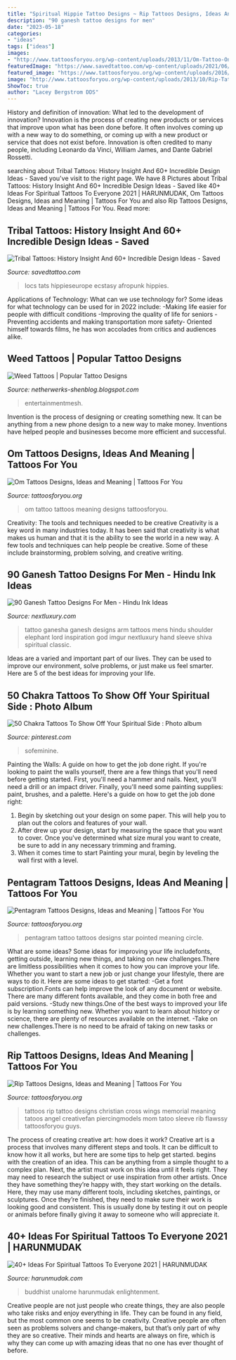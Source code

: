 ```yaml
---
title: "Spiritual Hippie Tattoo Designs ~ Rip Tattoos Designs, Ideas And Meaning"
description: "90 ganesh tattoo designs for men"
date: "2023-05-18"
categories:
- "ideas"
tags: ["ideas"]
images:
- "http://www.tattoosforyou.org/wp-content/uploads/2013/11/Om-Tattoo-On-Back.jpg"
featuredImage: "https://www.savedtattoo.com/wp-content/uploads/2021/06/African-Tribal-Tattoos-6.jpeg"
featured_image: "https://www.tattoosforyou.org/wp-content/uploads/2016/06/Pentagram-Tattoo-Ideas.jpg"
image: "http://www.tattoosforyou.org/wp-content/uploads/2013/10/Rip-Tattoo-Designs.jpg"
ShowToc: true
author: "Lacey Bergstrom DDS"
---
```



History and definition of innovation: What led to the development of innovation?
Innovation is the process of creating new products or services that improve upon what has been done before. It often involves coming up with a new way to do something, or coming up with a new product or service that does not exist before. Innovation is often credited to many people, including Leonardo da Vinci, William James, and Dante Gabriel Rossetti.

	

		
searching about Tribal Tattoos: History Insight And 60+ Incredible Design Ideas - Saved you've visit to the right page. We have 8 Pictures about Tribal Tattoos: History Insight And 60+ Incredible Design Ideas - Saved like 40+ Ideas For Spiritual Tattoos To Everyone 2021 | HARUNMUDAK, Om Tattoos Designs, Ideas and Meaning | Tattoos For You and also Rip Tattoos Designs, Ideas and Meaning | Tattoos For You. Read more:
		
    
## Tribal Tattoos: History Insight And 60+ Incredible Design Ideas - Saved

<img loading=lazy src="https://www.savedtattoo.com/wp-content/uploads/2021/06/African-Tribal-Tattoos-6.jpeg" onerror="this.onerror=null;this.src='https://tse1.mm.bing.net/th?id=OIP.1csZQyrca3GLkO5ao_nzgQHaLH&amp;pid=15.1';" alt="Tribal Tattoos: History Insight And 60+ Incredible Design Ideas - Saved">

_Source: savedtattoo.com_

>locs tats hippieseurope ecstasy afropunk hippies. 

	

Applications of Technology: What can we use technology for?
Some ideas for what technology can be used for in 2022 include: 
-Making life easier for people with difficult conditions 
-Improving the quality of life for seniors 
-Preventing accidents and making transportation more safety- Oriented himself towards films, he has won accolades from critics and audiences alike.

    
## Weed Tattoos | Popular Tattoo Designs

<img loading=lazy src="https://4.bp.blogspot.com/-9KQC_JSCj8I/UQZhOQN9LHI/AAAAAAAAPPs/wjS-RHGgzy0/s1600/snake_and_weed_tattoo_sitting_3_by_danktat-d4t2zq9.jpg" onerror="this.onerror=null;this.src='https://tse3.mm.bing.net/th?id=OIP.OdTRGtMRydkF4ZlnbWVdfQHaLH&amp;pid=15.1';" alt="Weed Tattoos | Popular Tattoo Designs">

_Source: netherwerks-shenblog.blogspot.com_

>entertainmentmesh. 

	

Invention is the process of designing or creating something new. It can be anything from a new phone design to a new way to make money. Inventions have helped people and businesses become more efficient and successful.

    
## Om Tattoos Designs, Ideas And Meaning | Tattoos For You

<img loading=lazy src="http://www.tattoosforyou.org/wp-content/uploads/2013/11/Om-Tattoo-On-Back.jpg" onerror="this.onerror=null;this.src='https://tse1.mm.bing.net/th?id=OIP.RUPggQGUuQkw-UNzq_15NwHaJ4&amp;pid=15.1';" alt="Om Tattoos Designs, Ideas and Meaning | Tattoos For You">

_Source: tattoosforyou.org_

>om tattoo tattoos meaning designs tattoosforyou. 

	

Creativity: The tools and techniques needed to be creative
Creativity is a key word in many industries today. It has been said that creativity is what makes us human and that it is the ability to see the world in a new way. A few tools and techniques can help people be creative. Some of these include brainstorming, problem solving, and creative writing.

    
## 90 Ganesh Tattoo Designs For Men - Hindu Ink Ideas

<img loading=lazy src="http://nextluxury.com/wp-content/uploads/mens-ganesh-arm-tattoo-inspiration.jpg" onerror="this.onerror=null;this.src='https://tse4.mm.bing.net/th?id=OIP.P4PTzZychtwXOstIS3zuAAHaJ4&amp;pid=15.1';" alt="90 Ganesh Tattoo Designs For Men - Hindu Ink Ideas">

_Source: nextluxury.com_

>tattoo ganesha ganesh designs arm tattoos mens hindu shoulder elephant lord inspiration god imgur nextluxury hand sleeve shiva spiritual classic. 

	

Ideas are a varied and important part of our lives. They can be used to improve our environment, solve problems, or just make us feel smarter. Here are 5 of the best ideas for improving your life.

    
## 50 Chakra Tattoos To Show Off Your Spiritual Side : Photo Album

<img loading=lazy src="https://i.pinimg.com/736x/f8/fc/30/f8fc3008171928eb6ef4d7c1d6d92c51.jpg" onerror="this.onerror=null;this.src='https://tse4.mm.bing.net/th?id=OIP.aPoB7NSq8E_z-oDfDURXTQAAAA&amp;pid=15.1';" alt="50 Chakra Tattoos To Show Off Your Spiritual Side : Photo album">

_Source: pinterest.com_

>sofeminine. 

	

Painting the Walls: A guide on how to get the job done right.
If you're looking to paint the walls yourself, there are a few things that you'll need before getting started. First, you'll need a hammer and nails. Next, you'll need a drill or an impact driver. Finally, you'll need some painting supplies: paint, brushes, and a palette. Here's a guide on how to get the job done right: 
1) Begin by sketching out your design on some paper. This will help you to plan out the colors and features of your wall. 
2) After drew up your design, start by measuring the space that you want to cover. Once you've determined what size mural you want to create, be sure to add in any necessary trimming and framing. 
3) When it comes time to start Painting your mural, begin by leveling the wall first with a level.

    
## Pentagram Tattoos Designs, Ideas And Meaning | Tattoos For You

<img loading=lazy src="https://www.tattoosforyou.org/wp-content/uploads/2016/06/Pentagram-Tattoo-Ideas.jpg" onerror="this.onerror=null;this.src='https://tse4.mm.bing.net/th?id=OIP.o4UyqGViY8PGzb7BCLBWIgHaHa&amp;pid=15.1';" alt="Pentagram Tattoos Designs, Ideas and Meaning | Tattoos For You">

_Source: tattoosforyou.org_

>pentagram tattoo tattoos designs star pointed meaning circle. 

	

What are some ideas?
Some ideas for improving your life includefonts, getting outside, learning new things, and taking on new challenges.There are limitless possibilities when it comes to how you can improve your life. Whether you want to start a new job or just change your lifestyle, there are ways to do it. Here are some ideas to get started: 
-Get a font subscription.Fonts can help improve the look of any document or website. There are many different fonts available, and they come in both free and paid versions. 
-Study new things.One of the best ways to improved your life is by learning something new. Whether you want to learn about history or science, there are plenty of resources available on the internet. 
-Take on new challenges.There is no need to be afraid of taking on new tasks or challenges.

    
## Rip Tattoos Designs, Ideas And Meaning | Tattoos For You

<img loading=lazy src="http://www.tattoosforyou.org/wp-content/uploads/2013/10/Rip-Tattoo-Designs.jpg" onerror="this.onerror=null;this.src='https://tse4.mm.bing.net/th?id=OIP.rusX0az22Yq90R-IYGy5TwHaKC&amp;pid=15.1';" alt="Rip Tattoos Designs, Ideas and Meaning | Tattoos For You">

_Source: tattoosforyou.org_

>tattoos rip tattoo designs christian cross wings memorial meaning tatoos angel creativefan piercingmodels mom tatoo sleeve rib flawssy tattoosforyou guys. 

	

The process of creating creative art: how does it work?
Creative art is a process that involves many different steps and tools. It can be difficult to know how it all works, but here are some tips to help get started. 
 begins with the creation of an idea. This can be anything from a simple thought to a complex plan. Next, the artist must work on this idea until it feels right. They may need to research the subject or use inspiration from other artists. Once they have something they’re happy with, they start working on the details. Here, they may use many different tools, including sketches, paintings, or sculptures. Once they’re finished, they need to make sure their work is looking good and consistent. This is usually done by testing it out on people or animals before finally giving it away to someone who will appreciate it.

    
## 40+ Ideas For Spiritual Tattoos To Everyone 2021 | HARUNMUDAK

<img loading=lazy src="https://www.harunmudak.com/wp-content/uploads/2020/12/spiritual-tattoos-23-1152x1536.jpg" onerror="this.onerror=null;this.src='https://tse4.mm.bing.net/th?id=OIP.K8jynnELtW_geg6xLH7xdgHaJ4&amp;pid=15.1';" alt="40+ Ideas For Spiritual Tattoos To Everyone 2021 | HARUNMUDAK">

_Source: harunmudak.com_

>buddhist unalome harunmudak enlightenment. 

	

Creative people are not just people who create things, they are also people who take risks and enjoy everything in life. They can be found in any field, but the most common one seems to be creativity. Creative people are often seen as problems solvers and change-makers, but that’s only part of why they are so creative. Their minds and hearts are always on fire, which is why they can come up with amazing ideas that no one has ever thought of before.

